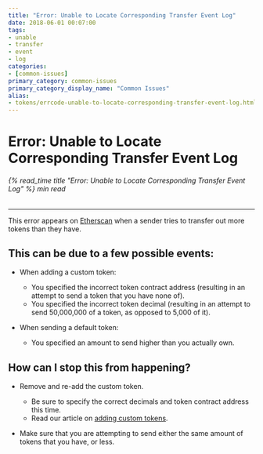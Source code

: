 ```yaml
---
title: "Error: Unable to Locate Corresponding Transfer Event Log"
date: 2018-06-01 00:07:00
tags:
- unable
- transfer
- event
- log
categories:
- [common-issues]
primary_category: common-issues
primary_category_display_name: "Common Issues"
alias:
- tokens/errcode-unable-to-locate-corresponding-transfer-event-log.html
---
```


# __Error: Unable to Locate Corresponding Transfer Event Log__
###### {% read_time title "Error: Unable to Locate Corresponding Transfer Event Log" %} min read
***

This error appears on [Etherscan][etherscan] when a sender tries to transfer out more tokens than they have.
## __This can be due to a few possible events:__
* When adding a custom token:
    * You specified the incorrect token contract address (resulting in an attempt to send a token that you have none of).
    * You specified the incorrect token decimal (resulting in an attempt to send 50,000,000 of a token, as opposed to 5,000 of it).

* When sending a default token:
    * You specified an amount to send higher than you actually own.


## __How can I stop this from happening?__
* Remove and re-add the custom token.
    * Be sure to specify the correct decimals and token contract address this time.
    * Read our article on [adding custom tokens][addCustom].

* Make sure that you are attempting to send either the same amount of tokens that you have, or less.

[etherscan]: https//www.etherscan.io/
[addCustom]: /@@@@@@/tokens/how-to-add-custom-token/